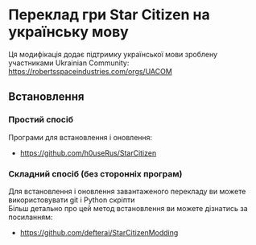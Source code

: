 # Переклад гри Star Citizen на українську мову

Ця модифікація додає підтримку української мови зроблену участниками Ukrainian Community: https://robertsspaceindustries.com/orgs/UACOM

## Встановлення

### Простий спосіб

Програми для встановлення і оновлення:

- https://github.com/h0useRus/StarCitizen

### Складний спосіб (без сторонніх програм)

Для встановлення і оновлення завантаженого перекладу ви можете використовувати git і Python скріпти  
Більш детально про цей метод встановлення ви можете дізнатись за посиланням:

- https://github.com/defterai/StarCitizenModding
